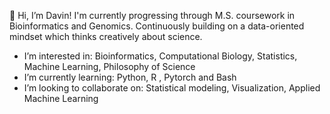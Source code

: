 👋 Hi, I’m Davin! I'm currently progressing through M.S. coursework in Bioinformatics and Genomics. Continuously building on a data-oriented mindset which thinks creatively about science.

- I’m interested in:  Bioinformatics, Computational Biology, Statistics, Machine Learning, Philosophy of Science
- I’m currently learning: Python, R , Pytorch and Bash
- I’m looking to collaborate on: Statistical modeling, Visualization, Applied Machine Learning

<!---
Tripfantasy/Tripfantasy is a ✨ special ✨ repository because its `README.md` (this file) appears on your GitHub profile.
You can click the Preview link to take a look at your changes.
--->
